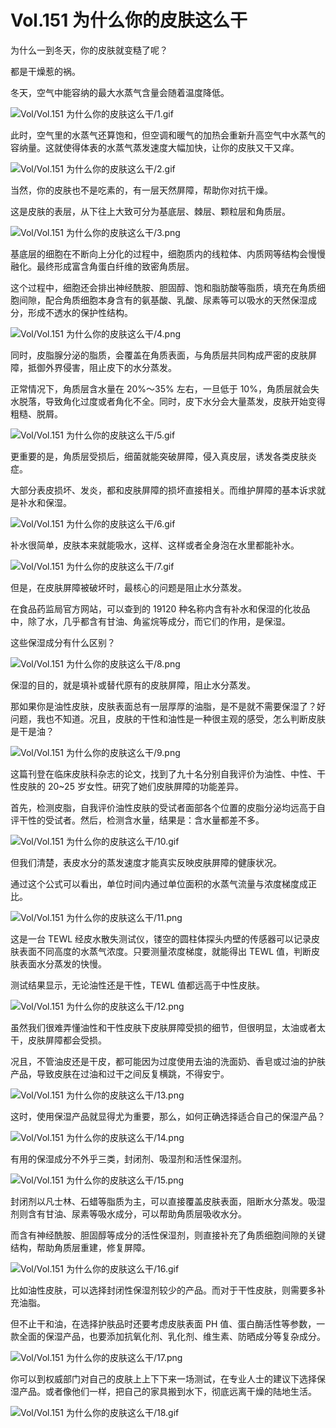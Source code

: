 # Vol.151 为什么你的皮肤这么干

为什么一到冬天，你的皮肤就变糙了呢？

都是干燥惹的祸。

冬天，空气中能容纳的最大水蒸气含量会随着温度降低。

![Vol/Vol.151 为什么你的皮肤这么干/1.gif](https://cdn.jsdelivr.net/gh/ipaperclip-icu/static/image/文字稿/Vol/Vol.151%20为什么你的皮肤这么干/1.gif)

此时，空气里的水蒸气还算饱和，但空调和暖气的加热会重新升高空气中水蒸气的容纳量。这就使得体表的水蒸气蒸发速度大幅加快，让你的皮肤又干又痒。

![Vol/Vol.151 为什么你的皮肤这么干/2.gif](https://cdn.jsdelivr.net/gh/ipaperclip-icu/static/image/文字稿/Vol/Vol.151%20为什么你的皮肤这么干/2.gif)

当然，你的皮肤也不是吃素的，有一层天然屏障，帮助你对抗干燥。

这是皮肤的表层，从下往上大致可分为基底层、棘层、颗粒层和角质层。

![Vol/Vol.151 为什么你的皮肤这么干/3.png](https://cdn.jsdelivr.net/gh/ipaperclip-icu/static/image/文字稿/Vol/Vol.151%20为什么你的皮肤这么干/3.png)

基底层的细胞在不断向上分化的过程中，细胞质内的线粒体、内质网等结构会慢慢融化。最终形成富含角蛋白纤维的致密角质层。

这个过程中，细胞还会排出神经酰胺、胆固醇、饱和脂肪酸等脂质，填充在角质细胞间隙，配合角质细胞本身含有的氨基酸、乳酸、尿素等可以吸水的天然保湿成分，形成不透水的保护性结构。

![Vol/Vol.151 为什么你的皮肤这么干/4.png](https://cdn.jsdelivr.net/gh/ipaperclip-icu/static/image/文字稿/Vol/Vol.151%20为什么你的皮肤这么干/4.png)

同时，皮脂腺分泌的脂质，会覆盖在角质表面，与角质层共同构成严密的皮肤屏障，抵御外界侵害，阻止皮下的水分蒸发。

正常情况下，角质层含水量在 20%～35% 左右，一旦低于 10%，角质层就会失水脱落，导致角化过度或者角化不全。同时，皮下水分会大量蒸发，皮肤开始变得粗糙、脱屑。

![Vol/Vol.151 为什么你的皮肤这么干/5.gif](https://cdn.jsdelivr.net/gh/ipaperclip-icu/static/image/文字稿/Vol/Vol.151%20为什么你的皮肤这么干/5.gif)

更重要的是，角质层受损后，细菌就能突破屏障，侵入真皮层，诱发各类皮肤炎症。

大部分表皮损坏、发炎，都和皮肤屏障的损坏直接相关。而维护屏障的基本诉求就是补水和保湿。

![Vol/Vol.151 为什么你的皮肤这么干/6.gif](https://cdn.jsdelivr.net/gh/ipaperclip-icu/static/image/文字稿/Vol/Vol.151%20为什么你的皮肤这么干/6.gif)

补水很简单，皮肤本来就能吸水，这样、这样或者全身泡在水里都能补水。

![Vol/Vol.151 为什么你的皮肤这么干/7.gif](https://cdn.jsdelivr.net/gh/ipaperclip-icu/static/image/文字稿/Vol/Vol.151%20为什么你的皮肤这么干/7.gif)

但是，在皮肤屏障被破坏时，最核心的问题是阻止水分蒸发。

在食品药监局官方网站，可以查到的 19120 种名称内含有补水和保湿的化妆品中，除了水，几乎都含有甘油、角鲨烷等成分，而它们的作用，是保湿。

这些保湿成分有什么区别？

![Vol/Vol.151 为什么你的皮肤这么干/8.png](https://cdn.jsdelivr.net/gh/ipaperclip-icu/static/image/文字稿/Vol/Vol.151%20为什么你的皮肤这么干/8.png)

保湿的目的，就是填补或替代原有的皮肤屏障，阻止水分蒸发。

那如果你是油性皮肤，皮肤表面总有一层厚厚的油脂，是不是就不需要保湿了？好问题，我也不知道。况且，皮肤的干性和油性是一种很主观的感受，怎么判断皮肤是干是油？

![Vol/Vol.151 为什么你的皮肤这么干/9.png](https://cdn.jsdelivr.net/gh/ipaperclip-icu/static/image/文字稿/Vol/Vol.151%20为什么你的皮肤这么干/9.png)

这篇刊登在临床皮肤科杂志的论文，找到了九十名分别自我评价为油性、中性、干性皮肤的 20\~25 岁女性。研究了她们皮肤屏障的功能差异。

首先，检测皮脂，自我评价油性皮肤的受试者面部各个位置的皮脂分泌均远高于自评干性的受试者。然后，检测含水量，结果是：含水量都差不多。

![Vol/Vol.151 为什么你的皮肤这么干/10.gif](https://cdn.jsdelivr.net/gh/ipaperclip-icu/static/image/文字稿/Vol/Vol.151%20为什么你的皮肤这么干/10.gif)

但我们清楚，表皮水分的蒸发速度才能真实反映皮肤屏障的健康状况。

通过这个公式可以看出，单位时间内通过单位面积的水蒸气流量与浓度梯度成正比。

![Vol/Vol.151 为什么你的皮肤这么干/11.png](https://cdn.jsdelivr.net/gh/ipaperclip-icu/static/image/文字稿/Vol/Vol.151%20为什么你的皮肤这么干/11.png)

这是一台 TEWL 经皮水散失测试仪，镂空的圆柱体探头内壁的传感器可以记录皮肤表面不同高度的水蒸气浓度。只要测量浓度梯度，就能得出 TEWL 值，判断皮肤表面水分蒸发的快慢。

测试结果显示，无论油性还是干性，TEWL 值都远高于中性皮肤。

![Vol/Vol.151 为什么你的皮肤这么干/12.png](https://cdn.jsdelivr.net/gh/ipaperclip-icu/static/image/文字稿/Vol/Vol.151%20为什么你的皮肤这么干/12.png)

虽然我们很难弄懂油性和干性皮肤下皮肤屏障受损的细节，但很明显，太油或者太干，皮肤屏障都会受损。

况且，不管油皮还是干皮，都可能因为过度使用去油的洗面奶、香皂或过油的护肤产品，导致皮肤在过油和过干之间反复横跳，不得安宁。

![Vol/Vol.151 为什么你的皮肤这么干/13.png](https://cdn.jsdelivr.net/gh/ipaperclip-icu/static/image/文字稿/Vol/Vol.151%20为什么你的皮肤这么干/13.png)

这时，使用保湿产品就显得尤为重要，那么，如何正确选择适合自己的保湿产品？

![Vol/Vol.151 为什么你的皮肤这么干/14.png](https://cdn.jsdelivr.net/gh/ipaperclip-icu/static/image/文字稿/Vol/Vol.151%20为什么你的皮肤这么干/14.png)

有用的保湿成分不外乎三类，封闭剂、吸湿剂和活性保湿剂。

![Vol/Vol.151 为什么你的皮肤这么干/15.png](https://cdn.jsdelivr.net/gh/ipaperclip-icu/static/image/文字稿/Vol/Vol.151%20为什么你的皮肤这么干/15.png)

封闭剂以凡士林、石蜡等脂质为主，可以直接覆盖皮肤表面，阻断水分蒸发。吸湿剂则含有甘油、尿素等吸水成分，可以帮助角质层吸收水分。

而含有神经酰胺、胆固醇等成分的活性保湿剂，则直接补充了角质细胞间隙的关键结构，帮助角质层重建，修复屏障。

![Vol/Vol.151 为什么你的皮肤这么干/16.gif](https://cdn.jsdelivr.net/gh/ipaperclip-icu/static/image/文字稿/Vol/Vol.151%20为什么你的皮肤这么干/16.gif)

比如油性皮肤，可以选择封闭性保湿剂较少的产品。而对于干性皮肤，则需要多补充油脂。

但不止干和油，在选择护肤品时还要考虑皮肤表面 PH 值、蛋白酶活性等参数，一款全面的保湿产品，也要添加抗氧化剂、乳化剂、维生素、防晒成分等复杂成分。

![Vol/Vol.151 为什么你的皮肤这么干/17.png](https://cdn.jsdelivr.net/gh/ipaperclip-icu/static/image/文字稿/Vol/Vol.151%20为什么你的皮肤这么干/17.png)

你可以到权威部门对自己的皮肤上上下下来一场测试，在专业人士的建议下选择保湿产品。或者像他们一样，把自己的家具搬到水下，彻底远离干燥的陆地生活。

![Vol/Vol.151 为什么你的皮肤这么干/18.gif](https://cdn.jsdelivr.net/gh/ipaperclip-icu/static/image/文字稿/Vol/Vol.151%20为什么你的皮肤这么干/18.gif)

